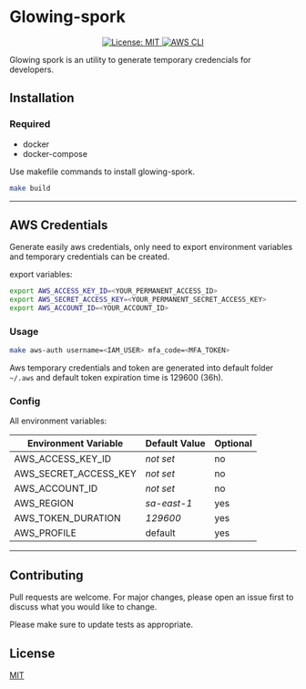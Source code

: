 # Glowing-spork

<p align="center">
    <a href="https://github.com/anderson-pids/glowing-spork/blob/main/LICENSE">
        <img alt="License: MIT" src="https://img.shields.io/badge/license-MIT-yellow.svg" target="_blank" />
  </a>
  <a href="https://aws.amazon.com/cli/">
        <img alt="AWS CLI" src="https://img.shields.io/badge/AWS-CLI-red.svg" target="_blank" />
  </a>
</p>

Glowing spork is an utility to generate temporary credencials for developers.

## Installation

### Required
- docker
- docker-compose

Use makefile commands to install glowing-spork.

```bash
make build
```
---

## AWS Credentials

Generate easily aws credentials, only need to export environment variables and temporary credentials can be created.

export variables:

```bash
export AWS_ACCESS_KEY_ID=<YOUR_PERMANENT_ACCESS_ID>
export AWS_SECRET_ACCESS_KEY=<YOUR_PERMANENT_SECRET_ACCESS_KEY>
export AWS_ACCOUNT_ID=<YOUR_ACCOUNT_ID>
```

### Usage

```bash
make aws-auth username=<IAM_USER> mfa_code=<MFA_TOKEN>
```

Aws temporary credentials and token are generated into default folder `~/.aws` and default token expiration time is 129600 (36h).

### Config

All environment variables:

| Environment Variable  | Default Value | Optional |
| ------------- | ------------- | ------------- |
| AWS_ACCESS_KEY_ID | _not set_ | no |
| AWS_SECRET_ACCESS_KEY | _not set_ | no |
| AWS_ACCOUNT_ID | _not set_ | no |
| AWS_REGION | _sa-east-1_ | yes |
| AWS_TOKEN_DURATION | _129600_ | yes |
| AWS_PROFILE | default | yes |

---

## Contributing
Pull requests are welcome. For major changes, please open an issue first to discuss what you would like to change.

Please make sure to update tests as appropriate.

## License
[MIT](https://choosealicense.com/licenses/mit/)
